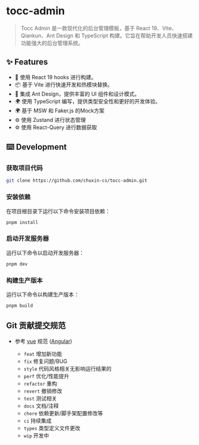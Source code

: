 # tocc-admin
>  Tocc Admin 是一款现代化的后台管理模板，基于 React 19、Vite、Qiankun、Ant Design 和 TypeScript 构建。它旨在帮助开发人员快速搭建功能强大的后台管理系统。

## ✨ Features
- 🌈 使用 React 19 hooks 进行构建。
- 📦 基于 Vite 进行快速开发和热模块替换。
- 🎨 集成 Ant Design，提供丰富的 UI 组件和设计模式。
- 🌍 使用 TypeScript 编写，提供类型安全性和更好的开发体验。
- 🌍 基于 MSW 和 Faker.js 的Mock方案
- ⚙️ 使用 Zustand 进行状态管理
- ⚙️ 使用 React-Query 进行数据获取

## ⌨️ Development

### 获取项目代码
```bash
git clone https://github.com/chuxin-cs/tocc-admin.git
```

### 安装依赖
在项目根目录下运行以下命令安装项目依赖：
```bash
pnpm install
```

### 启动开发服务器
运行以下命令以启动开发服务器：
```bash
pnpm dev
```

### 构建生产版本
运行以下命令以构建生产版本：
```bash
pnpm build
```

## Git 贡献提交规范

- 参考 [vue](https://github.com/vuejs/vue/blob/dev/.github/COMMIT_CONVENTION.md) 规范 ([Angular](https://github.com/conventional-changelog/conventional-changelog/tree/master/packages/conventional-changelog-angular))

  - `feat` 增加新功能
  - `fix` 修复问题/BUG
  - `style` 代码风格相关无影响运行结果的
  - `perf` 优化/性能提升
  - `refactor` 重构
  - `revert` 撤销修改
  - `test` 测试相关
  - `docs` 文档/注释
  - `chore` 依赖更新/脚手架配置修改等
  - `ci` 持续集成
  - `types` 类型定义文件更改
  - `wip` 开发中